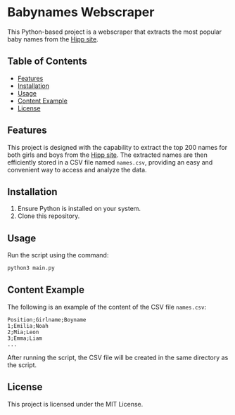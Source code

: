 # Babynames Webscraper

This Python-based project is a webscraper that extracts the most popular baby names from the [Hipp site](https://www.hipp.de/schwanger/ratgeber/babynamen/top-200-vornamen/).

## Table of Contents

- [Features](#features)
- [Installation](#installation)
- [Usage](#usage)
- [Content Example](#content-example)
- [License](#license)

## Features

This project is designed with the capability to extract the top 200 names for both girls and boys from the [Hipp site](https://www.hipp.de/schwanger/ratgeber/babynamen/top-200-vornamen/). The extracted names are then efficiently stored in a CSV file named `names.csv`, providing an easy and convenient way to access and analyze the data.

## Installation

1. Ensure Python is installed on your system.
2. Clone this repository.

## Usage

Run the script using the command:

```bash
python3 main.py
```

## Content Example
The following is an example of the content of the CSV file `names.csv`:
```
Position;Girlname;Boyname
1;Emilia;Noah
2;Mia;Leon
3;Emma;Liam
...
```
After running the script, the CSV file will be created in the same directory as the script.

## License
This project is licensed under the MIT License.